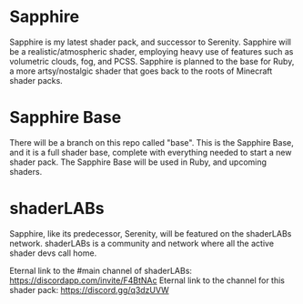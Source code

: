 # Sapphire
Sapphire is my latest shader pack, and successor to Serenity.
Sapphire will be a realistic/atmospheric shader, employing heavy use of features such as volumetric clouds, fog, and PCSS.
Sapphire is planned to the base for Ruby, a more artsy/nostalgic shader that goes back to the roots of Minecraft shader packs.

# Sapphire Base
There will be a branch on this repo called "base".
This is the Sapphire Base, and it is a full shader base, complete with everything needed to start a new shader pack.
The Sapphire Base will be used in Ruby, and upcoming shaders.

# shaderLABs
Sapphire, like its predecessor, Serenity, will be featured on the shaderLABs network.
shaderLABs is a community and network where all the active shader devs call home.

Eternal link to the #main channel of shaderLABs:  https://discordapp.com/invite/F4BtNAc
Eternal link to the channel for this shader pack: https://discord.gg/q3dzUVW
